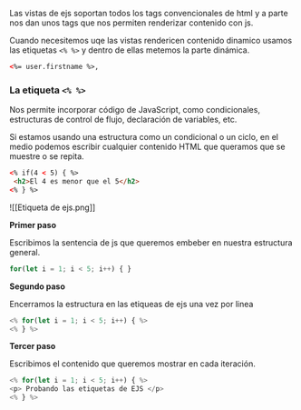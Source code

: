 Las vistas de ejs soportan todos los tags convencionales de html y a parte nos dan unos tags que nos permiten renderizar contenido con js.

Cuando necesitemos uqe las vistas rendericen contenido dinamico usamos las etiquetas ```<% %>``` y dentro de ellas metemos la parte dinámica.

```html
<%= user.firstname %>,
```

### La etiqueta  ```<% %>```

Nos permite incorporar código de JavaScript, como condicionales, estructuras de control de flujo, declaración de variables, etc.

Si estamos usando una estructura como un condicional o un ciclo, en el medio podemos escribir cualquier contenido HTML que queramos que se muestre o se repita.

```html
<% if(4 < 5) { %>
 <h2>El 4 es menor que el 5</h2>
<% } %>
```

![[Etiqueta de ejs.png]]

**Primer paso**

Escribimos la sentencia de js que queremos embeber en nuestra estructura general.

```js
for(let i = 1; i < 5; i++) { }
```

**Segundo paso**

Encerramos la estructura en las etiqueas de ejs una vez por linea

```js
<% for(let i = 1; i < 5; i++) { %>
<% } %>
```

**Tercer paso**

Escribimos el contenido que queremos mostrar en cada iteración.

```js
<% for(let i = 1; i < 5; i++) { %>
<p> Probando las etiquetas de EJS </p>
<% } %>
```